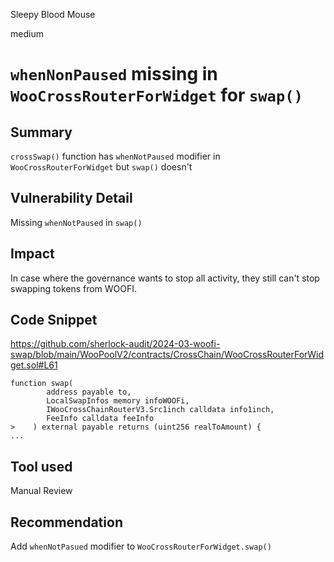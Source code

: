 Sleepy Blood Mouse

medium

# `whenNonPaused` missing in `WooCrossRouterForWidget` for `swap()`

## Summary
`crossSwap()` function has `whenNotPaused` modifier in `WooCrossRouterForWidget` but `swap()` doesn't

## Vulnerability Detail
Missing `whenNotPaused` in `swap()`

## Impact
In case where the governance wants to stop all activity, they still can't stop swapping tokens from WOOFI.

## Code Snippet
https://github.com/sherlock-audit/2024-03-woofi-swap/blob/main/WooPoolV2/contracts/CrossChain/WooCrossRouterForWidget.sol#L61

```solidity
function swap(
        address payable to,
        LocalSwapInfos memory infoWOOFi,
        IWooCrossChainRouterV3.Src1inch calldata info1inch,
        FeeInfo calldata feeInfo
>    ) external payable returns (uint256 realToAmount) {
...
```

## Tool used

Manual Review

## Recommendation
Add `whenNotPasued` modifier to `WooCrossRouterForWidget.swap()`
